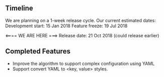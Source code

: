 
## Timeline

We are planning on a 1-week release cycle. Our current estimated dates:
 Development start: 15 Jan 2018
 Feature freeze: 19 Jul 2018
 
 <==== WE ARE HERE ===>
 Release date: 21 Oct 2018 (could release earlier)

## Completed Features

- Improve the algorithm to support complex configuration using YAML
- Support convert YAML to <key, value> styles. 
